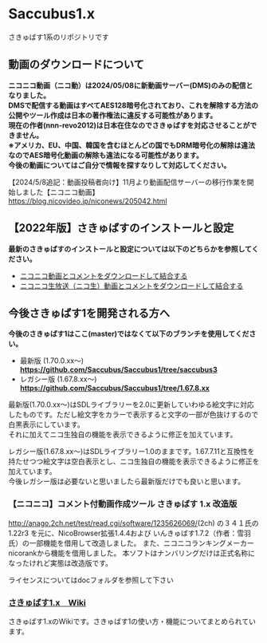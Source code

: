 # Saccubus1.x
さきゅばす1系のリポジトリです

## 動画のダウンロードについて  
**ニコニコ動画（ニコ動）は2024/05/08に新動画サーバー(DMS)のみの配信となりました。  
DMSで配信する動画はすべてAES128暗号化されており、これを解除する方法の公開やツール作成は日本の著作権法に違反する可能性があります。  
現在の作者(nnn-revo2012)は日本在住なのでさきゅばすを対応させることができません。  
※アメリカ、EU、中国、韓国を含むほとんどの国でもDRM暗号化の解除は違法なのでAES暗号化動画の解除も違法になる可能性があります。  
今後の動画についてはご自分で情報を探すなりして対応してください。**  

【2024/5/8追記：動画投稿者向け】11月より動画配信サーバーの移行作業を開始しました【ニコニコ動画】
https://blog.nicovideo.jp/niconews/205042.html

## 【2022年版】さきゅばすのインストールと設定  
**最新のさきゅばすのインストールと設定については以下のどちらかを参照してください。**  
-  [ニコニコ動画とコメントをダウンロードして結合する](https://github.com/Saccubus/Saccubus1/wiki/%E3%83%8B%E3%82%B3%E3%83%8B%E3%82%B3%E5%8B%95%E7%94%BB%E3%81%A8%E3%82%B3%E3%83%A1%E3%83%B3%E3%83%88%E3%82%92%E3%83%80%E3%82%A6%E3%83%B3%E3%83%AD%E3%83%BC%E3%83%89%E3%81%97%E3%81%A6%E7%B5%90%E5%90%88%E3%81%99%E3%82%8B)  
-  [ニコニコ生放送（ニコ生）動画とコメントをダウンロードして結合する](https://github.com/Saccubus/Saccubus1/wiki/%E3%83%8B%E3%82%B3%E3%83%8B%E3%82%B3%E7%94%9F%E6%94%BE%E9%80%81%EF%BC%88%E3%83%8B%E3%82%B3%E7%94%9F%EF%BC%89%E5%8B%95%E7%94%BB%E3%81%A8%E3%82%B3%E3%83%A1%E3%83%B3%E3%83%88%E3%82%92%E3%83%80%E3%82%A6%E3%83%B3%E3%83%AD%E3%83%BC%E3%83%89%E3%81%97%E3%81%A6%E7%B5%90%E5%90%88%E3%81%99%E3%82%8B)  

## 今後さきゅばす1を開発される方へ  
**今後のさきゅばす1はここ(master)ではなくて以下のブランチを使用してください。**  
- 最新版 (1.70.0.xx～) **https://github.com/Saccubus/Saccubus1/tree/saccubus3**  
- レガシー版 (1.67.8.xx～) **https://github.com/Saccubus/Saccubus1/tree/1.67.8.xx**  

最新版(1.70.0.xx～)はSDLライブラリーを2.0に更新していわゆる絵文字に対応したものです。ただし絵文字をカラーで表示すると文字の一部が色抜けするので白黒表示にしています。  
それに加えてニコ生独自の機能を表示できるように修正を加えています。  

レガシー版(1.67.8.xx～)はSDLライブラリー1.0のままです。1.67.7.11と互換性を持たせつつ絵文字は空白表示とし、ニコ生独自の機能を表示できるように修正を加えています。  
今後レガシー版は必要ないと思いましたら最新版だけでも良いと思います。  


### 【ニコニコ】コメント付動画作成ツール さきゅばす 1.x 改造版
<http://anago.2ch.net/test/read.cgi/software/1235626069/>(2ch)
の３４１氏の 1.22r3 を元に、NicoBrowser拡張1.4.4および
いんきゅばす1.7.2（作者：雪羽氏）の一部機能を借用して改造しました。
また、ニコニコランキングメーカーnicorankから機能を借用しました。
本ソフトはナンバリングだけは正式名称になったけれど実態は改造版です。

ライセンスについてはdocフォルダを参照して下さい

### [さきゅばす1.x　Wiki](https://github.com/Saccubus/Saccubus1/wiki)  
さきゅばす1.xのWikiです。さきゅばす1の使い方・機能についてまとめられています。  

